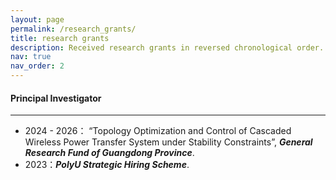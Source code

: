 ```yaml
---
layout: page
permalink: /research_grants/
title: research grants
description: Received research grants in reversed chronological order. 
nav: true
nav_order: 2
---
```


<h4> Principal Investigator </h4>
<hr>

* 2024 - 2026： “Topology Optimization and Control of Cascaded Wireless Power Transfer System under Stability Constraints”, _**General Research Fund of Guangdong Province**_.
* 2023：_**PolyU Strategic Hiring Scheme**_. 
